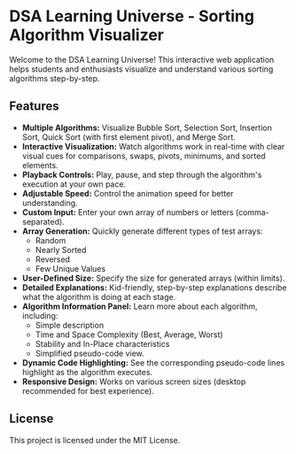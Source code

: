 # DSA Learning Universe - Sorting Algorithm Visualizer

Welcome to the DSA Learning Universe! This interactive web application helps students and enthusiasts visualize and understand various sorting algorithms step-by-step.

## Features

* **Multiple Algorithms:** Visualize Bubble Sort, Selection Sort, Insertion Sort, Quick Sort (with first element pivot), and Merge Sort.
* **Interactive Visualization:** Watch algorithms work in real-time with clear visual cues for comparisons, swaps, pivots, minimums, and sorted elements.
* **Playback Controls:** Play, pause, and step through the algorithm's execution at your own pace.
* **Adjustable Speed:** Control the animation speed for better understanding.
* **Custom Input:** Enter your own array of numbers or letters (comma-separated).
* **Array Generation:** Quickly generate different types of test arrays:
    * Random
    * Nearly Sorted
    * Reversed
    * Few Unique Values
* **User-Defined Size:** Specify the size for generated arrays (within limits).
* **Detailed Explanations:** Kid-friendly, step-by-step explanations describe what the algorithm is doing at each stage.
* **Algorithm Information Panel:** Learn more about each algorithm, including:
    * Simple description
    * Time and Space Complexity (Best, Average, Worst)
    * Stability and In-Place characteristics
    * Simplified pseudo-code view.
* **Dynamic Code Highlighting:** See the corresponding pseudo-code lines highlight as the algorithm executes.
* **Responsive Design:** Works on various screen sizes (desktop recommended for best experience).

## License
This project is licensed under the MIT License.
